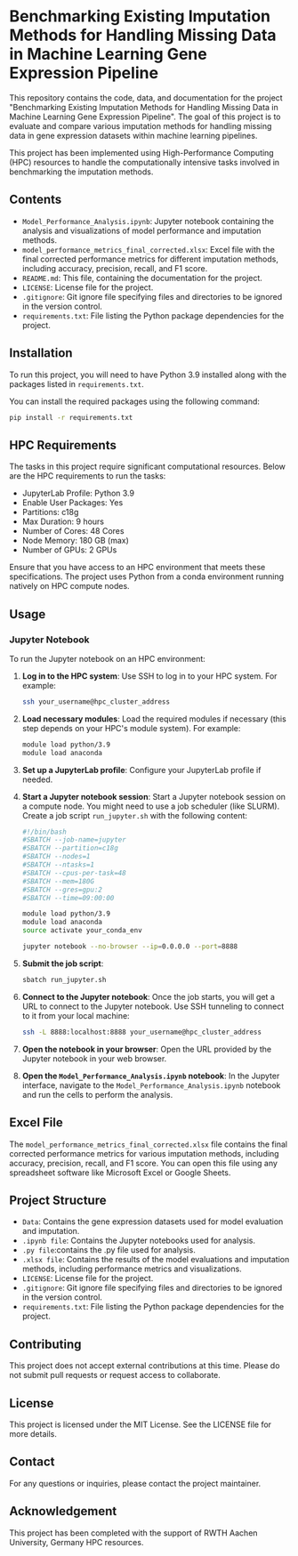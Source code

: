 # Benchmarking Existing Imputation Methods for Handling Missing Data in Machine Learning Gene Expression Pipeline

This repository contains the code, data, and documentation for the project "Benchmarking Existing Imputation Methods for Handling Missing Data in Machine Learning Gene Expression Pipeline". The goal of this project is to evaluate and compare various imputation methods for handling missing data in gene expression datasets within machine learning pipelines.

This project has been implemented using High-Performance Computing (HPC) resources to handle the computationally intensive tasks involved in benchmarking the imputation methods.

## Contents

- `Model_Performance_Analysis.ipynb`: Jupyter notebook containing the analysis and visualizations of model performance and imputation methods.
- `model_performance_metrics_final_corrected.xlsx`: Excel file with the final corrected performance metrics for different imputation methods, including accuracy, precision, recall, and F1 score.
- `README.md`: This file, containing the documentation for the project.
- `LICENSE`: License file for the project.
- `.gitignore`: Git ignore file specifying files and directories to be ignored in the version control.
- `requirements.txt`: File listing the Python package dependencies for the project.

## Installation

To run this project, you will need to have Python 3.9 installed along with the packages listed in `requirements.txt`.

You can install the required packages using the following command:

```sh
pip install -r requirements.txt
 ```

## HPC Requirements

The tasks in this project require significant computational resources. Below are the HPC requirements to run the tasks:

- JupyterLab Profile: Python 3.9
- Enable User Packages: Yes
- Partitions: c18g
- Max Duration: 9 hours
- Number of Cores: 48 Cores
- Node Memory: 180 GB (max)
- Number of GPUs: 2 GPUs

Ensure that you have access to an HPC environment that meets these specifications. The project uses Python from a conda environment running natively on HPC compute nodes.

## Usage

### Jupyter Notebook

To run the Jupyter notebook on an HPC environment:

1. **Log in to the HPC system**: Use SSH to log in to your HPC system. For example:
    ```sh
    ssh your_username@hpc_cluster_address
    ```

2. **Load necessary modules**: Load the required modules if necessary (this step depends on your HPC's module system). For example:
    ```sh
    module load python/3.9
    module load anaconda
    ```

3. **Set up a JupyterLab profile**: Configure your JupyterLab profile if needed.

4. **Start a Jupyter notebook session**: Start a Jupyter notebook session on a compute node. You might need to use a job scheduler (like SLURM). Create a job script `run_jupyter.sh` with the following content:
    ```sh
    #!/bin/bash
    #SBATCH --job-name=jupyter
    #SBATCH --partition=c18g
    #SBATCH --nodes=1
    #SBATCH --ntasks=1
    #SBATCH --cpus-per-task=48
    #SBATCH --mem=180G
    #SBATCH --gres=gpu:2
    #SBATCH --time=09:00:00

    module load python/3.9
    module load anaconda
    source activate your_conda_env

    jupyter notebook --no-browser --ip=0.0.0.0 --port=8888
    ```

5. **Submit the job script**:
    ```sh
    sbatch run_jupyter.sh
    ```

6. **Connect to the Jupyter notebook**: Once the job starts, you will get a URL to connect to the Jupyter notebook. Use SSH tunneling to connect to it from your local machine:
    ```sh
    ssh -L 8888:localhost:8888 your_username@hpc_cluster_address
    ```

7. **Open the notebook in your browser**: Open the URL provided by the Jupyter notebook in your web browser.

8. **Open the `Model_Performance_Analysis.ipynb` notebook**: In the Jupyter interface, navigate to the `Model_Performance_Analysis.ipynb` notebook and run the cells to perform the analysis.


## Excel File

The `model_performance_metrics_final_corrected.xlsx` file contains the final corrected performance metrics for various imputation methods, including accuracy, precision, recall, and F1 score. You can open this file using any spreadsheet software like Microsoft Excel or Google Sheets.

## Project Structure

- `Data`: Contains the gene expression datasets used for model evaluation and imputation.
- `.ipynb file`: Contains the Jupyter notebooks used for analysis.
- `.py file`:contains the .py file used for analysis.
- `.xlsx file`: Contains the results of the model evaluations and imputation methods, including performance metrics and visualizations.
- `LICENSE`: License file for the project.
- `.gitignore`: Git ignore file specifying files and directories to be ignored in the version control.
- `requirements.txt`: File listing the Python package dependencies for the project.

## Contributing
This project does not accept external contributions at this time. Please do not submit pull requests or request access to collaborate.

## License
This project is licensed under the MIT License. See the LICENSE file for more details.

## Contact
For any questions or inquiries, please contact the project maintainer.

## Acknowledgement
This project has been completed with the support of RWTH Aachen University, Germany HPC resources.
